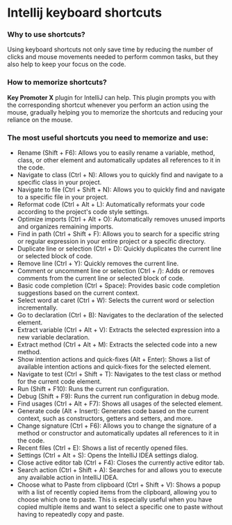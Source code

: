 # Intellij keyboard shortcuts

### Why to use shortcuts?

Using keyboard shortcuts not only save time by reducing the number of clicks and mouse movements needed to perform common tasks, but they also help to keep your focus on the code.

### How to memorize shortcuts?
**Key Promoter X** plugin for IntelliJ can help. This plugin prompts you with the corresponding shortcut whenever you perform an action using the mouse, gradually helping you to memorize the shortcuts and reducing your reliance on the mouse.

### The most useful shortcuts you need to memorize and use:
- Rename (Shift + F6): Allows you to easily rename a variable, method, class, or other element and automatically updates all references to it in the code.
- Navigate to class (Ctrl + N): Allows you to quickly find and navigate to a specific class in your project.
- Navigate to file (Ctrl + Shift + N): Allows you to quickly find and navigate to a specific file in your project.
- Reformat code (Ctrl + Alt + L): Automatically reformats your code according to the project's code style settings.
- Optimize imports (Ctrl + Alt + O): Automatically removes unused imports and organizes remaining imports.
- Find in path (Ctrl + Shift + F): Allows you to search for a specific string or regular expression in your entire project or a specific directory.
- Duplicate line or selection (Ctrl + D): Quickly duplicates the current line or selected block of code.
- Remove line (Ctrl + Y): Quickly removes the current line.
- Comment or uncomment line or selection (Ctrl + /): Adds or removes comments from the current line or selected block of code.
- Basic code completion (Ctrl + Space): Provides basic code completion suggestions based on the current context.
- Select word at caret (Ctrl + W): Selects the current word or selection incrementally.
- Go to declaration (Ctrl + B): Navigates to the declaration of the selected element.
- Extract variable (Ctrl + Alt + V): Extracts the selected expression into a new variable declaration.
- Extract method (Ctrl + Alt + M): Extracts the selected code into a new method.
- Show intention actions and quick-fixes (Alt + Enter): Shows a list of available intention actions and quick-fixes for the selected element.
- Navigate to test (Ctrl + Shift + T): Navigates to the test class or method for the current code element.
- Run (Shift + F10): Runs the current run configuration.
- Debug (Shift + F9): Runs the current run configuration in debug mode.
- Find usages (Ctrl + Alt + F7): Shows all usages of the selected element.
- Generate code (Alt + Insert): Generates code based on the current context, such as constructors, getters and setters, and more.
- Change signature (Ctrl + F6): Allows you to change the signature of a method or constructor and automatically updates all references to it in the code.
- Recent files (Ctrl + E): Shows a list of recently opened files.
- Settings (Ctrl + Alt + S): Opens the IntelliJ IDEA settings dialog.
- Close active editor tab (Ctrl + F4): Closes the currently active editor tab.
- Search action (Ctrl + Shift + A): Searches for and allows you to execute any available action in IntelliJ IDEA.
- Choose what to Paste from clipboard (Ctrl + Shift + V): Shows a popup with a list of recently copied items from the clipboard, allowing you to choose which one to paste. This is especially useful when you have copied multiple items and want to select a specific one to paste without having to repeatedly copy and paste.